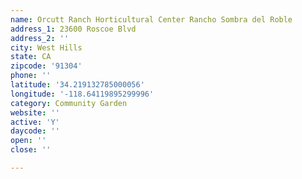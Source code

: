 ```yaml
---
name: Orcutt Ranch Horticultural Center Rancho Sombra del Roble
address_1: 23600 Roscoe Blvd
address_2: ''
city: West Hills
state: CA
zipcode: '91304'
phone: ''
latitude: '34.219132785000056'
longitude: '-118.64119895299996'
category: Community Garden
website: ''
active: 'Y'
daycode: ''
open: ''
close: ''

---
```

